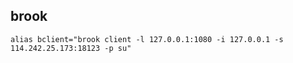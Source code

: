 ## brook


` alias bclient="brook client -l 127.0.0.1:1080 -i 127.0.0.1 -s 114.242.25.173:18123 -p su" `
